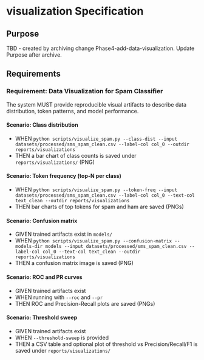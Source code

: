 # visualization Specification

## Purpose
TBD - created by archiving change Phase4-add-data-visualization. Update Purpose after archive.
## Requirements
### Requirement: Data Visualization for Spam Classifier
The system MUST provide reproducible visual artifacts to describe data distribution, token patterns, and model performance.

#### Scenario: Class distribution
- WHEN `python scripts/visualize_spam.py --class-dist --input datasets/processed/sms_spam_clean.csv --label-col col_0 --outdir reports/visualizations`
- THEN a bar chart of class counts is saved under `reports/visualizations/` (PNG)

#### Scenario: Token frequency (top-N per class)
- WHEN `python scripts/visualize_spam.py --token-freq --input datasets/processed/sms_spam_clean.csv --label-col col_0 --text-col text_clean --outdir reports/visualizations`
- THEN bar charts of top tokens for spam and ham are saved (PNGs)

#### Scenario: Confusion matrix
- GIVEN trained artifacts exist in `models/`
- WHEN `python scripts/visualize_spam.py --confusion-matrix --models-dir models --input datasets/processed/sms_spam_clean.csv --label-col col_0 --text-col text_clean --outdir reports/visualizations`
- THEN a confusion matrix image is saved (PNG)

#### Scenario: ROC and PR curves
- GIVEN trained artifacts exist
- WHEN running with `--roc` and `--pr`
- THEN ROC and Precision-Recall plots are saved (PNGs)

#### Scenario: Threshold sweep
- GIVEN trained artifacts exist
- WHEN `--threshold-sweep` is provided
- THEN a CSV table and optional plot of threshold vs Precision/Recall/F1 is saved under `reports/visualizations/`

